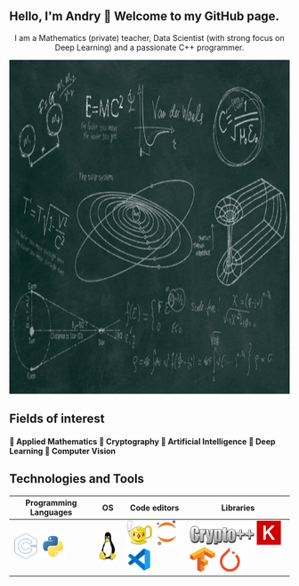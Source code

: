 <h2> Hello, I'm Andry 👋 Welcome to my GitHub page. </h2>
<p align="center"> I am a Mathematics (private) teacher, Data Scientist (with strong focus on Deep Learning) and a passionate C++ programmer.
<p align="center"> <img src="https://github.com/AndryRafam/andryrafam/blob/main/Maths.gif" width="900" height="600"/>
<h2> Fields of interest </h2>

<h4> 🔶 Applied Mathematics 🔶 Cryptography 🔶 Artificial Intelligence 🔶 Deep Learning 🔶 Computer Vision </h4>
  
<h2> Technologies and Tools </h2>

| Programming Languages | OS | Code editors | Libraries |
| --- | --- | --- | --- |
| <img src="https://github.com/devicons/devicon/blob/master/icons/cplusplus/cplusplus-line.svg" width="45" height="45"/> <img src="https://github.com/devicons/devicon/blob/master/icons/python/python-original.svg" width="45" height="45"/> | <img src="https://github.com/AndryRafam/andryrafam/blob/main/linux-tux.svg" alt="linux" width="55" height="55"/> | <img src="https://github.com/AndryRafam/andryrafam/blob/main/geany.png" width="45" height="45"/> <img src="https://github.com/devicons/devicon/blob/master/icons/jupyter/jupyter-original.svg" width="45" height="45"> <img src="https://github.com/AndryRafam/andryrafam/blob/main/vscode.png" width="45" height="45"/> | <img src="https://github.com/AndryRafam/andryrafam/blob/main/Crypto%2B%2B-logo.png" width="115" height="35"/> <img src="https://github.com/AndryRafam/andryrafam/blob/main/Keras_logo.svg.png" width="45" height="45"/> <img src="https://github.com/AndryRafam/andryrafam/blob/main/Tensorflow_logo.svg.png" width="45" height="45"/> <img src="https://github.com/devicons/devicon/blob/master/icons/pytorch/pytorch-original.svg" width="45" height="45"/>
